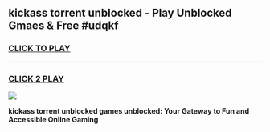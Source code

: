 
## kickass torrent unblocked - Play Unblocked Gmaes & Free #udqkf
<h3>
<a href="https://news.freeplayer.one?title=kickass_torrent_unblocked&ref=26F">CLICK TO PLAY</a></h3>
<hr>

<h3>
<a href="https://news.freeplayer.one?title=kickass_torrent_unblocked&ref=26F">CLICK 2 PLAY</a>
  
</h3>

<a href="https://news.freeplayer.one?title=kickass_torrent_unblocked&ref=26F/"><img src="https://clearcache.store/games.png"></a>


**kickass torrent unblocked games unblocked: Your Gateway to Fun and Accessible Online Gaming**
